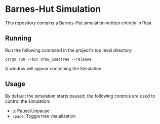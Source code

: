 
# Barnes-Hut Simulation

This repository contains a Barnes-Hut simulation written entirely in Rust.

## Running
Run the following command in the project's top level directory:

` cargo run --bin draw_quadtree --release `

A window will appear containing the Simulation

## Usage
By default the simulation starts paused, the following controls are used to control the simulation:

- `p`: Pause/Unpause
- `space`: Toggle tree visualization
